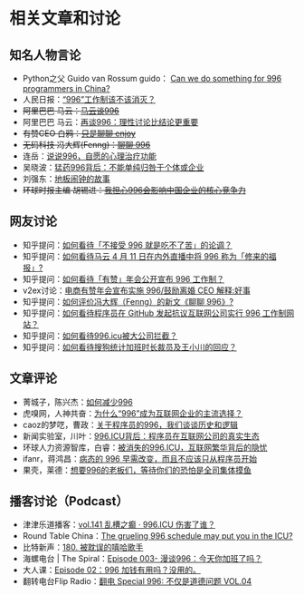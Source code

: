 # 相关文章和讨论

## 知名人物言论

- Python之父 Guido van Rossum
guido：
[Can we do something for 996 programmers in China?](https://discuss.python.org/t/can-we-do-something-for-996-programmers-in-china/1119)
- 人民日报：[“996”工作制该不该消灭？](http://t.people.com.cn/discussD.action?topicId=8160)
- ~~阿里巴巴 马云：[马云谈996](https://mp.weixin.qq.com/s/oc0NugBjpsn1_mBtbib2Lg)~~
- 阿里巴巴 马云：[再谈996：理性讨论比结论更重要](https://weibo.com/2145291155/HpzmF8bpc?from=page_1003062145291155_profile)
- ~~有赞CEO 白鸦：[只是聊聊 enjoy](https://mp.weixin.qq.com/s/n13Xbu0HpJaNGW0gYMbpYw)~~
- ~~无码科技 冯大辉(Fenng)：[聊聊 996](https://mp.weixin.qq.com/s/Jnt8wM-oCVQppfztxB_KEQ)~~
- 连岳：[说说996，自愿的心理治疗功能](https://mp.weixin.qq.com/s?__biz=MjM5NDU0Mjk2MQ%3D%3D&mid=2651633063&idx=1&sn=179e1809e659e92f263d0f7ef4048807)
- 吴晓波：[猛药996背后：不能单纯归咎于个体或企业](http://tech.sina.com.cn/csj/2019-04-12/doc-ihvhiewr5126008.shtml)
- 刘强东：[地板闹钟的故事](http://www.bbtnews.com.cn/2019/0412/295093.shtml)
- ~~环球时报主编 胡锡进：[我担心996会影响中国企业的核心竞争力](https://weibo.com/1989660417/HpJcHtLTP)~~

## 网友讨论

- 知乎提问：[如何看待「不接受 996 就是吃不了苦」的论调？](https://www.zhihu.com/question/66480166/answer/645286662)
- 知乎提问：[如何看待马云 4 月 11 日在内外直播中将 996 称为「修来的福报」?](https://www.zhihu.com/question/319774219)
- 知乎提问：[如何看待「有赞」年会公开宣布 996 工作制？](https://www.zhihu.com/question/309428750)
- v2ex讨论：[电商有赞年会宣布实施 996/鼓励离婚 CEO 解释:好事](https://www.v2ex.com/t/531475)
- 知乎提问：[如何评价冯大辉（Fenng）的新文《聊聊 996》?](https://www.zhihu.com/question/318572705)
- 知乎提问：[如何看待程序员在 GitHub 发起抗议互联网公司实行 996 工作制网站？](https://www.zhihu.com/question/317722302)
- 知乎提问：[如何看待996.icu被大公司拦截？](https://www.zhihu.com/question/318459753)
- 知乎提问：[如何看待搜狗统计加班时长裁员及王小川的回应？](https://www.zhihu.com/question/318791258)

## 文章评论

- 菁城子，陈兴杰：[如何减少996](https://mp.weixin.qq.com/s?__biz=MjM5ODc2ODA0Mg%3D%3D&mid=2653091740&idx=1&sn=fe5804a4bda3a98f9f6f956a8ede8626)
- 虎嗅网，人神共奋：[为什么“996”成为互联网企业的主流选择？](https://www.huxiu.com/article/292377.html)
- caoz的梦呓，曹政：[关于程序员的996，我们谈谈历史和逻辑](https://mp.weixin.qq.com/s/Gz5rBTpMdFkNZUZKlV7D4Q)
- 新闻实验室，川叶：[996.ICU背后：程序员在互联网公司的真实生态](https://mp.weixin.qq.com/s?__biz=MjM5NDEwNjQ0MQ%3D%3D&mid=2654281959&idx=1&sn=19105a25ac2c7caa32051333b7d754cf)
- 环球人力资源智库，白睿：[被消失的996.ICU，互联网繁华背后的隐忧](https://cj.sina.com.cn/articles/view/2205892054/837b3dd601900g6bq)
- ifanr，蒋鸿昌：[病态的 996 早需改变，而且不应该只从程序员开始](https://www.ifanr.com/1195365)
- 果壳，莱德：[想要996的老板们，等待你们的恐怕是全司集体摸鱼](https://mp.weixin.qq.com/s/fMbEtL7rEWvqJQUA-5duRQ)

## 播客讨论（Podcast）

- 津津乐道播客：[vol.141 乱槽之癫 · 996.ICU 伤害了谁？](https://jinjinledao.org/?p=900)
- Round Table China：[The grueling 996 schedule may put you in the ICU?](https://podcasts.apple.com/cn/podcast/the-grueling-996-schedule-may-put-you-in-the-icu/id793040690?i=1000434658970)
- 比特新声：[180. 被耽误的嘻哈歌手](https://bitvoice.banlan.show/episodes/180)
- 海螺电台 | The Spiral：[Episode 003- 漫谈996：今天你加班了吗？](http://thespiral.fm/episodes/3)
- 大人课：[Episode 02：996 加钱有用吗？没用的。](https://growup.rocks/episode/996/)
- 翻转电台Flip Radio：[翻电 Special 996: 不仅是道德问题 VOL.04](http://www.lizhi.fm/1057263/5037306413848290822)
